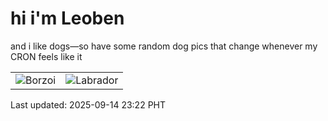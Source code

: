 # hi i'm Leoben

and i like dogs—so have some random dog pics that change whenever my CRON feels like it

|  |  |
|--------|----------|
| ![Borzoi](https://random-dog-vercel.vercel.app/api/random-borzoi?v=1757863326) | ![Labrador](https://random-dog-vercel.vercel.app/api/random-labrador?v=1757863326) |

Last updated: 2025-09-14 23:22 PHT
